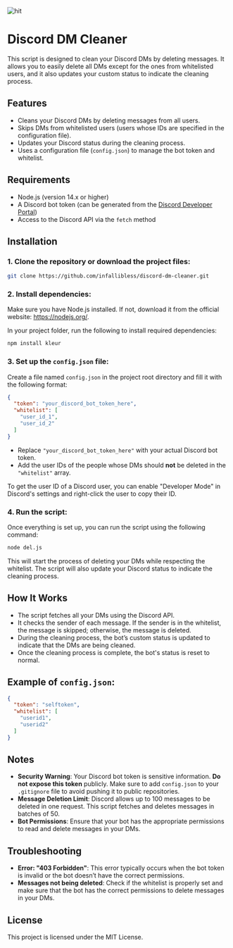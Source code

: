 ![hit](https://github.com/infallibless/discord-dm-cleaner)

# Discord DM Cleaner

This script is designed to clean your Discord DMs by deleting messages. It allows you to easily delete all DMs except for the ones from whitelisted users, and it also updates your custom status to indicate the cleaning process.

## Features
- Cleans your Discord DMs by deleting messages from all users.
- Skips DMs from whitelisted users (users whose IDs are specified in the configuration file).
- Updates your Discord status during the cleaning process.
- Uses a configuration file (`config.json`) to manage the bot token and whitelist.

## Requirements
- Node.js (version 14.x or higher)
- A Discord bot token (can be generated from the [Discord Developer Portal](https://discord.com/developers/applications))
- Access to the Discord API via the `fetch` method

## Installation

### 1. Clone the repository or download the project files:
```bash
git clone https://github.com/infallibless/discord-dm-cleaner.git
```

### 2. Install dependencies:
Make sure you have Node.js installed. If not, download it from the official website: https://nodejs.org/.

In your project folder, run the following to install required dependencies:

```bash
npm install kleur
```

### 3. Set up the `config.json` file:
Create a file named `config.json` in the project root directory and fill it with the following format:

```json
{
  "token": "your_discord_bot_token_here",
  "whitelist": [
    "user_id_1",
    "user_id_2"
  ]
}
```

- Replace `"your_discord_bot_token_here"` with your actual Discord bot token.
- Add the user IDs of the people whose DMs should **not** be deleted in the `"whitelist"` array.

To get the user ID of a Discord user, you can enable "Developer Mode" in Discord's settings and right-click the user to copy their ID.

### 4. Run the script:
Once everything is set up, you can run the script using the following command:

```bash
node del.js
```

This will start the process of deleting your DMs while respecting the whitelist. The script will also update your Discord status to indicate the cleaning process.

## How It Works
- The script fetches all your DMs using the Discord API.
- It checks the sender of each message. If the sender is in the whitelist, the message is skipped; otherwise, the message is deleted.
- During the cleaning process, the bot’s custom status is updated to indicate that the DMs are being cleaned.
- Once the cleaning process is complete, the bot's status is reset to normal.

## Example of `config.json`:

```json
{
  "token": "selftoken",
  "whitelist": [
    "userid1",
    "userid2"
  ]
}
```

## Notes
- **Security Warning**: Your Discord bot token is sensitive information. **Do not expose this token** publicly. Make sure to add `config.json` to your `.gitignore` file to avoid pushing it to public repositories.
- **Message Deletion Limit**: Discord allows up to 100 messages to be deleted in one request. This script fetches and deletes messages in batches of 50.
- **Bot Permissions**: Ensure that your bot has the appropriate permissions to read and delete messages in your DMs.

## Troubleshooting

- **Error: "403 Forbidden"**: This error typically occurs when the bot token is invalid or the bot doesn’t have the correct permissions.
- **Messages not being deleted**: Check if the whitelist is properly set and make sure that the bot has the correct permissions to delete messages in your DMs.

## License
This project is licensed under the MIT License.
